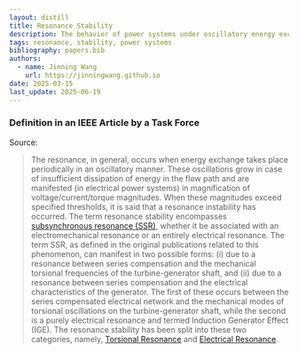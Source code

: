 ```yaml
---
layout: distill
title: Resonance Stability
description: The behavior of power systems under oscillatory energy exchange conditions.
tags: resonance, stability, power systems
bibliography: papers.bib
authors:
  - name: Jinning Wang
    url: https://jinningwang.github.io
date: 2025-03-15
last_update: 2025-06-19
---
```


### Definition in an IEEE Article by a Task Force

Source: <d-cite key="hatziargyriou2021stability"></d-cite>

> The resonance, in general, occurs when energy exchange takes place periodically in an oscillatory manner. These oscillations grow in case of insufficient dissipation of energy in the flow path and are manifested (in electrical power systems) in magnification of voltage/current/torque magnitudes. When these magnitudes exceed specified thresholds, it is said that a resonance instability has occurred. The term resonance stability encompasses [subsynchronous resonance (SSR)](/wiki/subsynchronous-resonance), whether it be associated with an electromechanical resonance or an entirely electrical resonance.
> The term SSR, as defined in the original publications related to this phenomenon, can manifest in two possible forms: (i) due to a resonance between series compensation and the mechanical torsional frequencies of the turbine-generator shaft, and (ii) due to a resonance between series compensation and the electrical characteristics of the generator. The first of these occurs between the series compensated electrical network and the mechanical modes of torsional oscillations on the turbine-generator shaft, while the second is a purely electrical resonance and termed Induction Generator Effect (IGE).
> The resonance stability has been split into these two categories, namely, [Torsional Resonance](/wiki/torsional-resonance) and [Electrical Resonance](/wiki/electrical-resonance).
